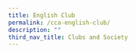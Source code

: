 ```yaml
---
title: English Club
permalink: /cca-english-club/
description: ""
third_nav_title: Clubs and Society
---
```

